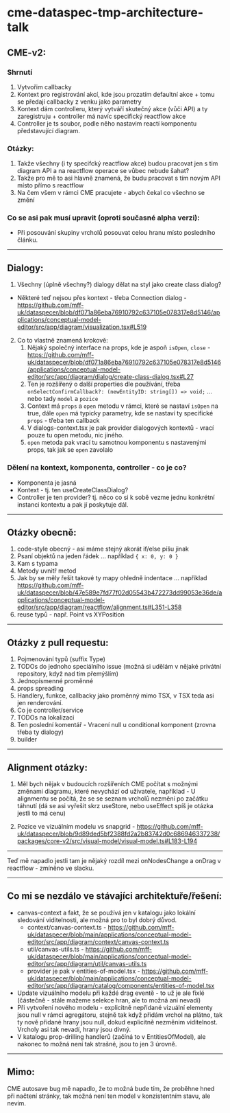 # cme-dataspec-tmp-architecture-talk


## CME-v2:
### Shrnutí
1) Vytvořim callbacky
2) Kontext pro registrování akcí, kde jsou prozatím defaultní akce + tomu se předají callbacky z venku jako parametry
3) Kontext dám controlleru, který vytváří skutečný akce (vůči API) a ty zaregistruju + controller má navíc specifický reactflow akce
4) Controller je ts soubor, podle něho nastavim reactí komponentu představující diagram.

### Otázky:
1) Takže všechny (i ty specifcký reactflow akce) budou pracovat jen s tim diagram API a na reactflow operace se vůbec nebude šahat?
2) Takže pro mě to asi hlavně znamená, že budu pracovat s tím novým API místo přímo s reactflow
3) Na čem všem v rámci CME pracujete - abych čekal co všechno se změní

### Co se asi pak musí upravit (oproti současné alpha verzi): 
- Při posouvání skupiny vrcholů posouvat celou hranu místo posledního článku.

-----------
## Dialogy:
1. Všechny (úplně všechny?) dialogy dělat na styl jako create class dialog?
 - Některé teď nejsou přes kontext - třeba Connection dialog - https://github.com/mff-uk/dataspecer/blob/df071a86eba76910792c637105e078317e8d5146/applications/conceptual-model-editor/src/app/diagram/visualization.tsx#L519
2. Co to vlastně znamená krokově:
    1. Nějaký společný interface na props, kde je aspoň `isOpen`, `close` - https://github.com/mff-uk/dataspecer/blob/df071a86eba76910792c637105e078317e8d5146/applications/conceptual-model-editor/src/app/diagram/dialog/create-class-dialog.tsx#L27
    2. Ten je rozšířený o další properties dle používání, třeba `onSelectConfirmCallback?: (newEntityID: string[]) => void;` ... nebo tady `model` a `pozice`
    3. Context má `props` a `open` metodu v rámci, které se nastaví `isOpen` na true, dále `open` má typicky parametry, kde se nastaví ty specifické `props` - třeba ten callback
    4. V dialogs-context.tsx je pak provider dialogových kontextů - vrací pouze tu open metodu, nic jiného.
    5. `open` metoda pak vrací tu samotnou komponentu s nastavenými props, tak jak se `open` zavolalo

### Dělení na kontext, komponenta, controller - co je co?
- Komponenta je jasná
- Kontext - tj. ten useCreateClassDialog?
- Controller je ten provider? tj. něco co si k sobě vezme jednu konkrétní instanci kontextu a pak jí poskytuje dál.

-----------
## Otázky obecně:
1) code-style obecný - asi máme stejný akorát if/else píšu jinak 
2) Psaní objektů na jeden řádek ... například `{ x: 0, y: 0 }`
3) Kam s typama
4) Metody uvnitř metod
5) Jak by se měly řešit takové ty mapy ohledně indentace ... například https://github.com/mff-uk/dataspecer/blob/47e589e7fd77f02d05543b472273dd99053e36de/applications/conceptual-model-editor/src/app/diagram/reactflow/alignment.ts#L351-L358
6) reuse typů - např. Point vs XYPosition

------------- 
## Otázky z pull requestu:
1) Pojmenování typů (suffix Type)
2) TODOs do jednoho speciálního issue (možná si udělám v nějaké privátní repository, když nad tím přemýšlím)
3) Jednopísmenné proměnné
4) props spreading
5) Handlery, funkce, callbacky jako proměnný mimo TSX, v TSX teda asi jen renderování.
6) Co je controller/service
7) TODOs na lokalizaci
8) Ten poslední komentář - Vracení null u conditional komponent (zrovna třeba ty dialogy)
9) builder

----------------
## Alignment otázky:
1) Měl bych nějak v budoucích rozšířeních CME počítat s možnými změnami diagramu, které nevychází od uživatele, například - U alignmentu se počítá, že se se seznam vrcholů nezmění po začátku táhnutí (dá se asi vyřešit skrz useStore, nebo useEffect spíš je otázka jestli to má cenu)

2) Pozice ve vizuálním modelu vs snapgrid - https://github.com/mff-uk/dataspecer/blob/9d89ded5bf2388fd2a2b83742d0c686946337238/packages/core-v2/src/visual-model/visual-model.ts#L183-L194

------------------
Teď mě napadlo jestli tam je nějaký rozdíl mezi onNodesChange a onDrag v reactflow - zmíněno ve slacku.

------------------
## Co mi se nezdálo ve stávajíci architektuře/řešení:
- canvas-context a fakt, že se používá jen v katalogu jako lokální sledování viditelnosti, ale možná pro to byl dobrý důvod.
    - context/canvas-context.ts - https://github.com/mff-uk/dataspecer/blob/main/applications/conceptual-model-editor/src/app/diagram/context/canvas-context.ts
    - util/canvas-utils.ts - https://github.com/mff-uk/dataspecer/blob/main/applications/conceptual-model-editor/src/app/diagram/util/canvas-utils.ts
    - provider je pak v entities-of-model.tsx - https://github.com/mff-uk/dataspecer/blob/main/applications/conceptual-model-editor/src/app/diagram/catalog/components/entities-of-model.tsx
- Update vizuálního modelu při každé drag eventě - to už je ale fixlé (částečně - stále mažeme selekce hran, ale to možná ani nevadí)
- Při vytvoření nového modelu - explicitně nepřidané vizuální elementy jsou null v rámci agregátoru, stejně tak když přidám vrchol na plátno, tak ty nově přidané hrany jsou null, dokud explicitně nezměnim viditelnost. Vrcholy asi tak nevadí, hrany jsou divný.
- V katalogu prop-drilling handlerů (začíná to v EntitiesOfModel), ale nakonec to možná není tak strašné, jsou to jen 3 úrovně.

----------
## Mimo:

CME autosave bug mě napadlo, že to možná bude tím, že proběhne hned při načtení stránky, tak možná není ten model v konzistentním stavu, ale nevim.
